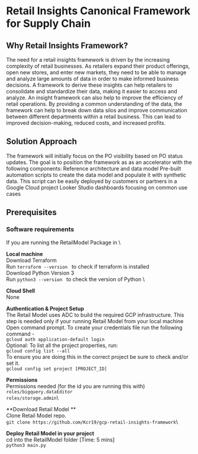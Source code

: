 # Retail Insights Canonical Framework for Supply Chain
## Why Retail Insights Framework?
The need for a retail insights framework is driven by the increasing complexity of retail businesses. As retailers expand their product offerings, open new stores, and enter new markets, they need to be able to manage and analyze large amounts of data in order to make informed business decisions. A framework to derive these insights can help retailers to consolidate and standardize their data, making it easier to access and analyze.
An insight framework can also help to improve the efficiency of retail operations. By providing a common understanding of the data, the framework can help to break down data silos and improve communication between different departments within a retail business. This can lead to improved decision-making, reduced costs, and increased profits.

## Solution Approach
The framework will initially focus on the PO visibility based on PO status updates. The goal is to position the framework as as an accelerator with the following components:
Reference architecture and data model
Pre-built automation scripts to create the data model and populate it with synthetic data. This script can be easily deployed by customers or partners in a Google Cloud project
Looker Studio dashboards focusing on common use cases

## Prerequisites
### Software requirements
If you are running the RetailModel Package in \

**Local machine** \
Download Terraform \
Run ```terraform --version ``` to check if terraform is installed \
Download Python Version 3 \
Run ```python3 --version ``` to check the version of Python \ 

**Cloud Shell** \
None 

**Authentication & Project Setup** \
The Retail Model uses ADC to build the required GCP infrastructure.
This step is needed only if your running Retail Model from your local machine
Open command prompt. To create your credentials file run the following command - \
``gcloud auth application-default login `` \
Optional: To list all the project properties, run: \
``gcloud config list --all`` \
To ensure you are doing this in the correct project be sure to check and/or set it. \
``gcloud config set project [PROJECT_ID] ``

**Permissions**\
Permissions needed (for the id you are running this with)\
``roles/bigquery.dataEditor``\
``roles/storage.admin``\

**Download Retail Model ** \
Clone Retail Model repo. \
``git clone https://github.com/Kcr19/gcp-retail-insights-framework``\

**Deploy Retail Model in your project**\
cd into the RetailModel folder [Time: 5 mins]\
``python3 main.py``
